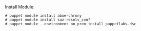

Install Module:
```
# puppet module install aboe-chrony
# puppet module install saz-resolv_conf
# puppet module --environment on_prem install puppetlabs-dsc

```
